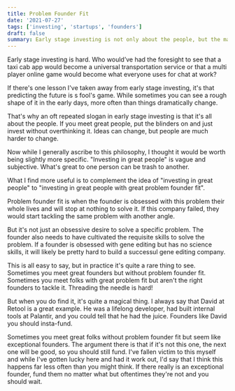 ```yaml
---
title: Problem Founder Fit
date: '2021-07-27'
tags: ['investing', 'startups', 'founders']
draft: false
summary: Early stage investing is not only about the people, but the match between those people and the problem space. 
---
```


Early stage investing is hard. Who would’ve had the foresight to see that a taxi cab app would become a universal transportation service or that a multi player online game would become what everyone uses for chat at work?

If there's one lesson I've taken away from early stage investing, it's that predicting the future is s fool's game. While sometimes you can see a rough shape of it in the early days, more often than things dramatically change.

That's why an oft repeated slogan in early stage investing is that it's all about the people. If you meet great people, put the blinders on and just invest without overthinking it. Ideas can change, but people are much harder to change.

Now while I generally ascribe to this philosophy, I thought it would be worth being slightly more specific. "Investing in great people" is vague and subjective. What's great to one person can be trash to another. 

What I find more useful is to complement the idea of "investing in great people" to "investing in great people with great problem founder fit". 

Problem founder fit is when the founder is obsessed with this problem their whole lives and will stop at nothing to solve it. If this company failed, they would start tackling the same problem with another angle.

But it's not just an obsessive desire to solve a specific problem. The founder also needs to have cultivated the requisite skills to solve the problem. If a founder is obsessed with gene editing but has no science skills, it will likely be pretty hard to build a successul gene editing company.

This is all easy to say, but in practice it's quite a rare thing to see. Sometimes you meet great founders but without problem founder fit. Sometimes you meet folks with great problem fit but aren't the right founders to tackle it. Threading the needle is hard!

But when you do find it, it's quite a magical thing. I always say that David at Retool is a great example. He was a lifelong developer, had built internal tools at Palantir, and you could tell that he had the juice. Founders like David you should insta-fund.

Sometimes you meet great folks without problem founder fit but seem like exceptional founders. The argument there is that if it's not this one, the next one will be good, so you should still fund. I've fallen victim to this myself and while I've gotten lucky here and had it work out, I'd say that I think this happens far less often than you might think. If there really is an exceptional founder, fund them no matter what but oftentimes they're not and you should wait.